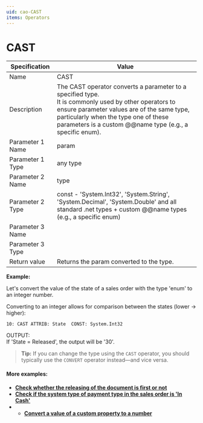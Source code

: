 ```yaml
---
uid: cao-CAST
items: Operators
---
```


# CAST 

| Specification | Value |
| ---- | ----- |
| Name | CAST |
| Description | The CAST operator converts a parameter to a specified type. <br/>It is commonly used by other operators to ensure parameter values are of the same type, particularly when the type one of these parameters is a custom @@name type (e.g., a specific enum).  |
| Parameter 1 Name | 	param |
| Parameter 1 Type | 	any type |
| Parameter 2 Name | 	type |
| Parameter 2 Type | const - 'System.Int32', 'System.String', 'System.Decimal', 'System.Double' and all standard .net types +  custom @@name types (e.g., a specific enum)  |
| Parameter 3 Name |
| Parameter 3 Type |
| Return value | Returns the param converted to the type. |


**Example:**

Let's convert the value of the state of a sales order with the type 'enum' to an integer number. 

Converting to an integer allows for comparison between the states (lower -> higher):
```
10: CAST ATTRIB: State  CONST: System.Int32      
```
OUTPUT: <br> If 'State = Released', the output will be '30'.

> **Tip:** If you can change the type using the `CAST` operator, you should typically use the `CONVERT` operator instead—and vice versa.

#### More examples:

- **[Check whether the releasing of the document is first or not](../examples/check-for-first-releasing.md)**
- **[Check if the system type of payment type in the sales order is 'In Cash'](../examples/check-if-system-type-is-in-cash.md)**
- - **[Convert a value of a custom property to a number](../examples/convert-property-to-number.md)**

